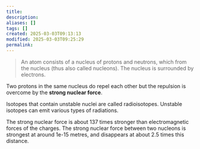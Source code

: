 ```yaml
---
title: 
description: 
aliases: []
tags: []
created: 2025-03-03T09:13:13
modified: 2025-03-03T09:25:29
permalink:
---
```


> An atom consists of a nucleus of protons and neutrons, which from the nucleus (thus also called nucleons). The nucleus is surrounded by electrons.

Two protons in the same nucleus do repel each other but the repulsion is overcome by the **strong nuclear force**.

Isotopes that contain unstable nuclei are called radioisotopes. Unstable isotopes can emit various types of radiations.

The strong nuclear force is about 137 times stronger than electromagnetic forces of the charges. The strong nuclear force between two nucleons is strongest at around 1e-15 metres, and disappears at about 2.5 times this distance.
